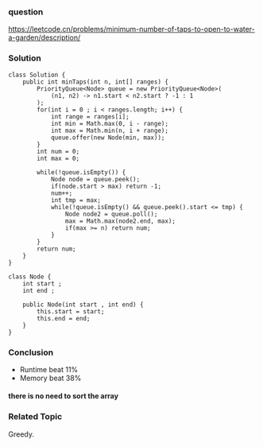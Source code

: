 ### question
https://leetcode.cn/problems/minimum-number-of-taps-to-open-to-water-a-garden/description/
### Solution
```
class Solution {
    public int minTaps(int n, int[] ranges) {
        PriorityQueue<Node> queue = new PriorityQueue<Node>(
            (n1, n2) -> n1.start < n2.start ? -1 : 1
        );
        for(int i = 0 ; i < ranges.length; i++) {
            int range = ranges[i];
            int min = Math.max(0, i - range);
            int max = Math.min(n, i + range);
            queue.offer(new Node(min, max));
        }
        int num = 0;
        int max = 0;
        
        while(!queue.isEmpty()) {
            Node node = queue.peek();
            if(node.start > max) return -1;
            num++;
            int tmp = max;
            while(!queue.isEmpty() && queue.peek().start <= tmp) {
                Node node2 = queue.poll();
                max = Math.max(node2.end, max);
                if(max >= n) return num;
            }
        }
        return num;
    }
}

class Node {
    int start ;
    int end ;

    public Node(int start , int end) {
        this.start = start;
        this.end = end;
    }
}
```
### Conclusion
- Runtime beat 11%
- Memory beat 38%

#### there is no need to sort the array
### Related Topic
Greedy.